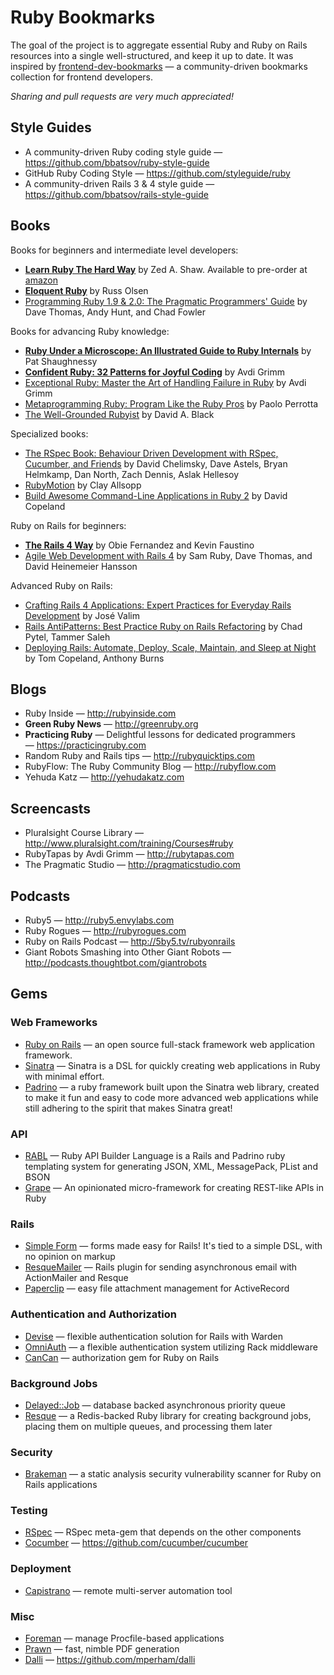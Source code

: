 # Ruby Bookmarks

The goal of the project is to aggregate essential Ruby and Ruby on Rails resources into a single well-structured, and keep it up to date. It was inspired by [frontend-dev-bookmarks](https://github.com/dypsilon/frontend-dev-bookmarks) — a community-driven bookmarks collection for frontend developers.

*Sharing and pull requests are very much appreciated!*

## Style Guides

- A community-driven Ruby coding style guide — https://github.com/bbatsov/ruby-style-guide
- GitHub Ruby Coding Style — https://github.com/styleguide/ruby
- A community-driven Rails 3 & 4 style guide — https://github.com/bbatsov/rails-style-guide

## Books

Books for beginners and intermediate level developers:

- **[Learn Ruby The Hard Way](http://ruby.learncodethehardway.org/book/)** by Zed A. Shaw. Available to pre-order at [amazon](http://www.amazon.com/Learn-Ruby-Hard-Shaws-Series/dp/032188499X)
- **[Eloquent Ruby](http://www.amazon.com/Eloquent-Ruby-Addison-Wesley-Professional/dp/0321584104/)** by Russ Olsen
- [Programming Ruby 1.9 & 2.0: The Pragmatic Programmers' Guide](http://pragprog.com/book/ruby4/programming-ruby-1-9-2-0) by Dave Thomas, Andy Hunt, and Chad Fowler

Books for advancing Ruby knowledge:

- **[Ruby Under a Microscope: An Illustrated Guide to Ruby Internals](http://www.amazon.com/Ruby-Under-Microscope-Illustrated-Internals/dp/1593275277/)** by Pat Shaughnessy
- **[Confident Ruby: 32 Patterns for Joyful Coding](http://www.amazon.com/Confident-Ruby-Patterns-Joyful-Coding-ebook/dp/B00ETE0D2S/)** by Avdi Grimm
- [Exceptional Ruby: Master the Art of Handling Failure in Ruby](http://pragprog.com/book/ager/exceptional-ruby) by Avdi Grimm
- [Metaprogramming Ruby: Program Like the Ruby Pros](http://www.amazon.com/Metaprogramming-Ruby-Program-Like-Pros-ebook/dp/B00A376YAK/) by Paolo Perrotta
- [The Well-Grounded Rubyist](http://www.amazon.com/The-Well-Grounded-Rubyist-David-Black/dp/1933988657/) by David A. Black

Specialized books:

- [The RSpec Book: Behaviour Driven Development with RSpec, Cucumber, and Friends](http://www.amazon.com/The-RSpec-Book-Behaviour-Development/dp/1934356379/) by David Chelimsky, Dave Astels, Bryan Helmkamp, Dan North, Zach Dennis, Aslak Hellesoy
- [RubyMotion](http://www.amazon.com/RubyMotion-Pragmatic-Programmers-Clay-Allsopp/dp/1937785289/) by Clay Allsopp
- [Build Awesome Command-Line Applications in Ruby 2](http://pragprog.com/book/dccar2/build-awesome-command-line-applications-in-ruby-2) by David Copeland

Ruby on Rails for beginners:

- **[The Rails 4 Way](http://www.amazon.com/Rails-Edition-Addison-Wesley-Professional-Series-ebook/dp/B00KKNO8YQ/)** by Obie Fernandez and Kevin Faustino
- [Agile Web Development with Rails 4](http://www.amazon.com/Agile-Development-Rails-Facets-Ruby/dp/1937785564/) by Sam Ruby, Dave Thomas, and David Heinemeier Hansson

Advanced Ruby on Rails:

- [Crafting Rails 4 Applications: Expert Practices for Everyday Rails Development](http://www.amazon.com/Crafting-Rails-Applications-Practices-Development/dp/1937785556/) by José Valim
- [Rails AntiPatterns: Best Practice Ruby on Rails Refactoring](http://www.amazon.com/Rails-AntiPatterns-Refactoring-Addison-Wesley-Professional/dp/0321604814/) by Chad Pytel, Tammer Saleh 
- [Deploying Rails: Automate, Deploy, Scale, Maintain, and Sleep at Night](http://www.amazon.com/Deploying-Rails-Automate-Deploy-Maintain/dp/1934356956/) by Tom Copeland, Anthony Burns

## Blogs

- Ruby Inside — http://rubyinside.com
- **Green Ruby News** — http://greenruby.org
- **Practicing Ruby** — Delightful lessons for dedicated programmers — https://practicingruby.com
- Random Ruby and Rails tips — http://rubyquicktips.com
- RubyFlow: The Ruby Community Blog — http://rubyflow.com
- Yehuda Katz — http://yehudakatz.com

## Screencasts

- Pluralsight Course Library — http://www.pluralsight.com/training/Courses#ruby
- RubyTapas by Avdi Grimm — http://rubytapas.com
- The Pragmatic Studio — http://pragmaticstudio.com

## Podcasts

- Ruby5 — http://ruby5.envylabs.com
- Ruby Rogues — http://rubyrogues.com
- Ruby on Rails Podcast — http://5by5.tv/rubyonrails
-  Giant Robots Smashing into Other Giant Robots — http://podcasts.thoughtbot.com/giantrobots

## Gems

### Web Frameworks

- [Ruby on Rails](http://rubyonrails.org) — an open source full-stack framework web application framework.
- [Sinatra](http://sinatrarb.com) — Sinatra is a DSL for quickly creating web applications in Ruby with minimal effort.
- [Padrino](http://padrinorb.com) — a ruby framework built upon the Sinatra web library, created to make it fun and easy to code more advanced web applications while still adhering to the spirit that makes Sinatra great!

### API

- [RABL](https://github.com/nesquena/rabl) — Ruby API Builder Language is a Rails and Padrino ruby templating system for generating JSON, XML, MessagePack, PList and BSON
- [Grape](https://github.com/intridea/grape) — An opinionated micro-framework for creating REST-like APIs in Ruby

### Rails

- [Simple Form](https://github.com/plataformatec/simple_form) — forms made easy for Rails! It's tied to a simple DSL, with no opinion on markup
- [ResqueMailer](https://github.com/zapnap/resque_mailer) — Rails plugin for sending asynchronous email with ActionMailer and Resque
- [Paperclip](https://github.com/thoughtbot/paperclip) — easy file attachment management for ActiveRecord

### Authentication and Authorization

- [Devise](https://github.com/plataformatec/devise) — flexible authentication solution for Rails with Warden
- [OmniAuth](https://github.com/intridea/omniauth) — a flexible authentication system utilizing Rack middleware
- [CanCan](https://github.com/ryanb/cancan) — authorization gem for Ruby on Rails

### Background Jobs

- [Delayed::Job](https://github.com/tobi/delayed_job) — database backed asynchronous priority queue
- [Resque](https://github.com/resque/resque) — a Redis-backed Ruby library for creating background jobs, placing them on multiple queues, and processing them later

### Security

- [Brakeman](https://github.com/presidentbeef/brakeman) — a static analysis security vulnerability scanner for Ruby on Rails applications

### Testing

- [RSpec](https://github.com/rspec/rspec) — RSpec meta-gem that depends on the other components
- [Cocumber](https://github.com/cucumber/cucumber) — https://github.com/cucumber/cucumber

### Deployment

- [Capistrano](https://github.com/capistrano/capistrano) — remote multi-server automation tool

### Misc

- [Foreman](https://github.com/ddollar/foreman) — manage Procfile-based applications
- [Prawn](https://github.com/prawnpdf/prawn) — fast, nimble PDF generation
- [Dalli](https://github.com/mperham/dalli) — https://github.com/mperham/dalli
